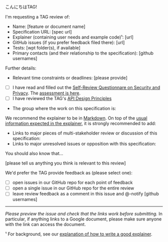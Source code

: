 こんにちはTAG!

I'm requesting a TAG review of:

  - Name: [feature or document name]
  - Specification URL: [spec url]
  - Explainer (containing user needs and example code)¹: [url]
  - GitHub issues (if you prefer feedback filed there): [url]
  - Tests: [wpt folder(s), if available]
  - Primary contacts (and their relationship to the specification): [github usernames]

Further details:

  - Relevant time constraints or deadlines: [please provide]
  - [ ] I have read and filled out the [Self-Review Questionnare on Security and Privacy](https://www.w3.org/TR/security-privacy-questionnaire/). The [assessment is here](url).
  - [ ] I have reviewed the TAG's [API Design Principles](https://w3ctag.github.io/design-principles/)
  - The group where the work on this specification is:
  
We recommend the explainer to be in [Markdown](https://github.github.com/gfm/). On top of the [usual information expected in the explainer](https://w3ctag.github.io/explainers), it is strongly recommended to add:

  - Links to major pieces of multi-stakeholder review or discussion of this specification: 
  - Links to major unresolved issues or opposition with this specification:

You should also know that...

[please tell us anything you think is relevant to this review]

We'd prefer the TAG provide feedback as (please select one):

  - [ ] open issues in our GitHub repo for each point of feedback
  - [ ] open a single issue in our GitHub repo for the entire review
  - [ ] leave review feedback as a comment in this issue and @-notify [github usernames]

--------------------------

_Please preview the issue and check that the links work before submitting._ In particular, if anything links to a Google document, please make sure anyone with the link can access the document.

¹ For background, see our [explanation of how to write a good explainer](https://w3ctag.github.io/explainers).
